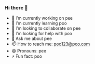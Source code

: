 ### Hi there 👋

- 🔭 I’m currently working on pee
- 🌱 I’m currently learning poo
- 👯 I’m looking to collaborate on pee
- 🤔 I’m looking for help with poo
- 💬 Ask me about pee
- 📫 How to reach me: poo123@poo.com
- 😄 Pronouns: pee
- ⚡ Fun fact: poo
